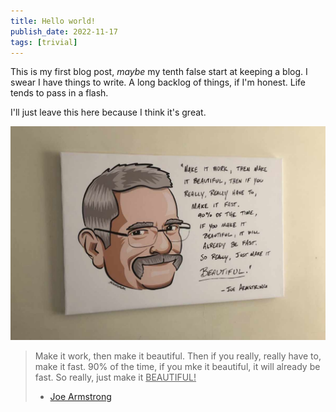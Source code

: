 ```yaml
---
title: Hello world!
publish_date: 2022-11-17
tags: [trivial]
---
```


This is my first blog post, *maybe* my tenth false start at keeping a blog. I swear I have things to write. A long backlog of things, if I'm honest. Life tends to pass in a flash.

I'll just leave this here because I think it's great.

![Drawing of Joe Armstrong with a famous quote.](/img/joe.jpg)

> Make it work, then make it beautiful. Then if you really, really have to, make it fast.
> 90% of the time, if you mke it beautiful, it will already be fast.
> So really, just make it <u>BEAUTIFUL!</u>
> - [Joe Armstrong](https://en.wikipedia.org/wiki/Joe_Armstrong_(programmer))